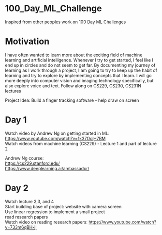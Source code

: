 # 100_Day_ML_Challenge
Inspired from other peoples work on 100 Day ML Challenges

# Motivation
I have often wanted to learn more about the exciting field of machine learning and artificial intelligence. Whenever I try to get started, I feel like I end up in circles and do not seem to get far. By documenting my journey of learning as I work through a project, I am going to try to keep up the habit of learning and try to explore by implementing concepts that I learn.
I will go more deeply into computer vision and imaging technology specifically, but also explore voice and text.
Follow along on CS229, CS230, CS231N lectures

Project Idea: Build a finger tracking software - help draw on screen

# Day 1
Watch video by Andrew Ng on getting started in ML: https://www.youtube.com/watch?v=1k37OcjH7BM  
Watch videos from machine learning (CS229) - Lecture 1 and part of lecture 2  

Andrew Ng course:  
https://cs229.stanford.edu/  
https://www.deeplearning.ai/ambassador/  

# Day 2
Watch lecture 2,3, and 4  
Start building base of project: website with camera screen  
Use linear regression to implement a small project  
read research papers  
Watch video on reading research papers: https://www.youtube.com/watch?v=733m6qBH-jI  
